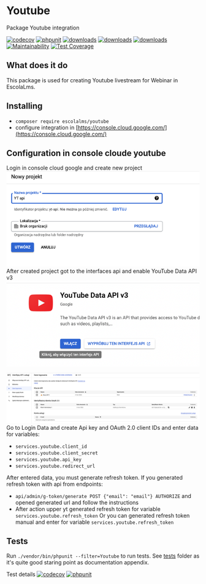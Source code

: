 # Youtube

Package Youtube integration

[![codecov](https://codecov.io/gh/EscolaLMS/Youtube/branch/main/graph/badge.svg?token=NRAN4R8AGZ)](https://codecov.io/gh/EscolaLMS/Youtube)
[![phpunit](https://github.com/EscolaLMS/Youtube/actions/workflows/test.yml/badge.svg)](https://github.com/EscolaLMS/Youtube/actions/workflows/test.yml)
[![downloads](https://img.shields.io/packagist/dt/escolalms/youtube)](https://packagist.org/packages/escolalms/youtube)
[![downloads](https://img.shields.io/packagist/v/escolalms/youtube)](https://packagist.org/packages/escolalms/youtube)
[![downloads](https://img.shields.io/packagist/l/escolalms/youtube)](https://packagist.org/packages/escolalms/youtube)
[![Maintainability](https://api.codeclimate.com/v1/badges/0fe584397e06ef32618f/maintainability)](https://codeclimate.com/github/EscolaLMS/Youtube/maintainability)
[![Test Coverage](https://api.codeclimate.com/v1/badges/0fe584397e06ef32618f/test_coverage)](https://codeclimate.com/github/EscolaLMS/Youtube/test_coverage)

## What does it do

This package is used for creating Youtube livestream for Webinar in EscolaLms.

## Installing

- `composer require escolalms/youtube`
- configure integration in [https://console.cloud.google.com/](https://console.cloud.google.com/)


## Configuration in console cloude youtube
Login in console cloud google and create new project
![Create new project in google console](./docs/youtube/create_new_project_in_google_console.png "Create new project in google console")
After created project got to the interfaces api and enable YouTube Data API v3
![Enable interface Youtube data api](./docs/youtube/enable_yt_data_api.png "Enable interface Youtube data api")

![Copy Login data from youtube api](./docs/youtube/login_data.png "Copy Login data from youtube api")
Go to Login Data and create Api key and OAuth 2.0 client IDs and enter data for variables:
- `services.youtube.client_id`
- `services.youtube.client_secret`
- `services.youtube.api_key`
- `services.youtube.redirect_url`

After entered data, you must generate refresh token.
If you generated refresh token with api from endpoints:
- `api/admin/g-token/generate POST {"email": "email"} AUTHORIZE` and opened generated url and follow the instructions
- After action upper yt generated refresh token for variable `services.youtube.refresh_token`
  Or you can generated refresh token manual and enter for variable `services.youtube.refresh_token`

## Tests

Run `./vendor/bin/phpunit --filter=Youtube` to run tests. See [tests](https://github.com/EscolaLMS/Youtube/tree/main/tests) folder as it's quite good staring point as documentation appendix.

Test details [![codecov](https://codecov.io/gh/EscolaLMS/Youtube/branch/main/graph/badge.svg?token=NRAN4R8AGZ)](https://codecov.io/gh/EscolaLMS/Youtube) [![phpunit](https://github.com/EscolaLMS/Youtube/actions/workflows/test.yml/badge.svg)](https://github.com/EscolaLMS/Youtube/actions/workflows/test.yml)
